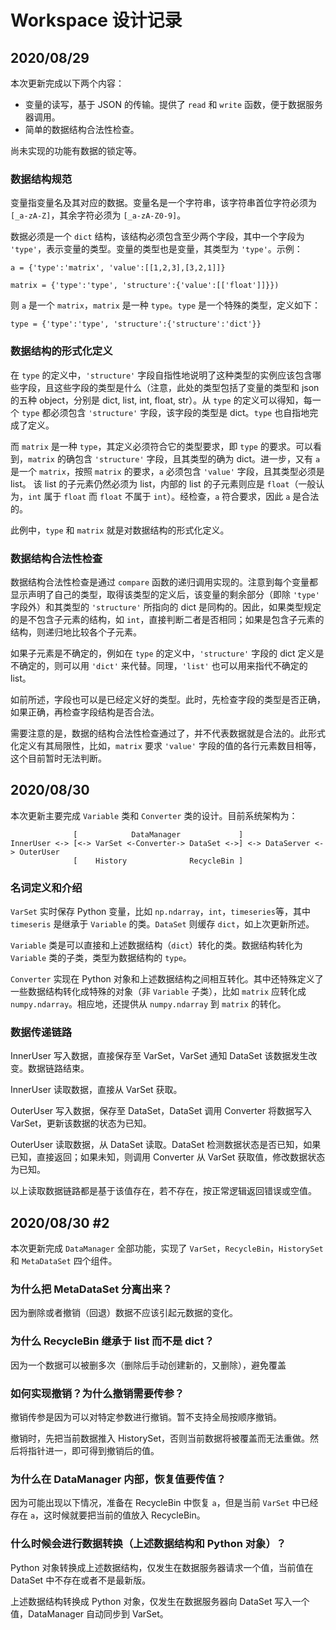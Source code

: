 # Workspace 设计记录

## 2020/08/29

本次更新完成以下两个内容：

- 变量的读写，基于 JSON 的传输。提供了 `read` 和 `write` 函数，便于数据服务器调用。
- 简单的数据结构合法性检查。

尚未实现的功能有数据的锁定等。

### 数据结构规范

变量指变量名及其对应的数据。变量名是一个字符串，该字符串首位字符必须为 `[_a-zA-Z]`，其余字符必须为 `[_a-zA-Z0-9]`。

数据必须是一个 `dict` 结构，该结构必须包含至少两个字段，其中一个字段为 `'type'`，表示变量的类型。变量的类型也是变量，其类型为 `'type'`。示例：

~~~
a = {'type':'matrix', 'value':[[1,2,3],[3,2,1]]}

matrix = {'type':'type', 'structure':{'value':[['float']]}})
~~~

则 `a` 是一个 `matrix`，`matrix` 是一种 `type`。`type` 是一个特殊的类型，定义如下：

~~~
type = {'type':'type', 'structure':{'structure':'dict'}}
~~~

### 数据结构的形式化定义

在 `type` 的定义中，`'structure'` 字段自指性地说明了这种类型的实例应该包含哪些字段，且这些字段的类型是什么（注意，此处的类型包括了变量的类型和 json 的五种 object，分别是 dict, list, int, float, str）。从 `type` 的定义可以得知，每一个 `type` 都必须包含 `'structure'` 字段，该字段的类型是 dict。`type` 也自指地完成了定义。

而 `matrix` 是一种 `type`，其定义必须符合它的类型要求，即 `type` 的要求。可以看到，`matrix` 的确包含 `'structure'` 字段，且其类型的确为 dict。进一步，又有 `a` 是一个 `matrix`，按照 `matrix` 的要求，`a` 必须包含 `'value'` 字段，且其类型必须是 list。 该 list 的子元素仍然必须为 list，内部的 list 的子元素则应是 `float`（一般认为，`int` 属于 `float` 而 `float` 不属于 `int`）。经检查，`a` 符合要求，因此 `a` 是合法的。

此例中，`type` 和 `matrix` 就是对数据结构的形式化定义。

### 数据结构合法性检查

数据结构合法性检查是通过 `compare` 函数的递归调用实现的。注意到每个变量都显示声明了自己的类型，取得该类型的定义后，该变量的剩余部分（即除 `'type'` 字段外）和其类型的 `'structure'` 所指向的 dict 是同构的。因此，如果类型规定的是不包含子元素的结构，如 `int`，直接判断二者是否相同；如果是包含子元素的结构，则递归地比较各个子元素。

如果子元素是不确定的，例如在 `type` 的定义中，`'structure'` 字段的 dict 定义是不确定的，则可以用 `'dict'` 来代替。同理，`'list'` 也可以用来指代不确定的 list。

如前所述，字段也可以是已经定义好的类型。此时，先检查字段的类型是否正确，如果正确，再检查字段结构是否合法。

需要注意的是，数据的结构合法性检查通过了，并不代表数据就是合法的。此形式化定义有其局限性，比如，`matrix` 要求 `'value'` 字段的值的各行元素数目相等，这个目前暂时无法判断。

## 2020/08/30

本次更新主要完成 `Variable` 类和 `Converter` 类的设计。目前系统架构为：

~~~
              [            DataManager             ]
InnerUser <-> [<-> VarSet <-Converter-> DataSet <->] <-> DataServer <-> OuterUser
              [    History              RecycleBin ]
~~~

### 名词定义和介绍

`VarSet` 实时保存 Python 变量，比如 `np.ndarray`，`int`，`timeseries`等，其中 `timeseris` 是继承于 `Variable` 的类。`DataSet` 则缓存 `dict`，如上次更新所述。

`Variable` 类是可以直接和上述数据结构（`dict`）转化的类。数据结构转化为 `Variable` 类的子类，类型为数据结构的 `type`。

`Converter` 实现在 Python 对象和上述数据结构之间相互转化。其中还特殊定义了一些数据结构转化成特殊的对象（非 `Variable` 子类），比如 `matrix` 应转化成 `numpy.ndarray`。相应地，还提供从 `numpy.ndarray` 到 `matrix` 的转化。

### 数据传递链路

InnerUser 写入数据，直接保存至 VarSet，VarSet 通知 DataSet 该数据发生改变。数据链路结束。

InnerUser 读取数据，直接从 VarSet 获取。

OuterUser 写入数据，保存至 DataSet，DataSet 调用 Converter 将数据写入 VarSet，更新该数据的状态为已知。

OuterUser 读取数据，从 DataSet 读取。DataSet 检测数据状态是否已知，如果已知，直接返回；如果未知，则调用 Converter 从 VarSet 获取值，修改数据状态为已知。

以上读取数据链路都是基于该值存在，若不存在，按正常逻辑返回错误或空值。

## 2020/08/30 #2

本次更新完成 `DataManager` 全部功能，实现了 `VarSet`，`RecycleBin`，`HistorySet` 和 `MetaDataSet` 四个组件。

### 为什么把 MetaDataSet 分离出来？

因为删除或者撤销（回退）数据不应该引起元数据的变化。

### 为什么 RecycleBin 继承于 list 而不是 dict？

因为一个数据可以被删多次（删除后手动创建新的，又删除），避免覆盖

### 如何实现撤销？为什么撤销需要传参？

撤销传参是因为可以对特定参数进行撤销。暂不支持全局按顺序撤销。

撤销时，先把当前数据推入 HistorySet，否则当前数据将被覆盖而无法重做。然后将指针进一，即可得到撤销后的值。

### 为什么在 DataManager 内部，恢复值要传值？

因为可能出现以下情况，准备在 RecycleBin 中恢复 `a`，但是当前 `VarSet` 中已经存在 `a`，这时候就要把当前的值放入 RecycleBin。

### 什么时候会进行数据转换（上述数据结构和 Python 对象）？

Python 对象转换成上述数据结构，仅发生在数据服务器请求一个值，当前值在 DataSet 中不存在或者不是最新版。

上述数据结构转换成 Python 对象，仅发生在数据服务器向 DataSet 写入一个值，DataManager 自动同步到 VarSet。
